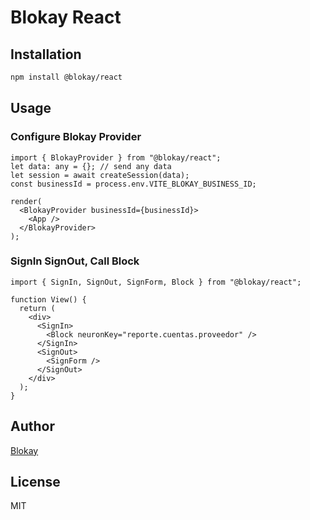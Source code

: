 # Blokay React

## Installation

```bash
npm install @blokay/react
```

## Usage

### Configure Blokay Provider

```tsx
import { BlokayProvider } from "@blokay/react";
let data: any = {}; // send any data
let session = await createSession(data);
const businessId = process.env.VITE_BLOKAY_BUSINESS_ID;

render(
  <BlokayProvider businessId={businessId}>
    <App />
  </BlokayProvider>
);
```

### SignIn SignOut, Call Block

```tsx
import { SignIn, SignOut, SignForm, Block } from "@blokay/react";

function View() {
  return (
    <div>
      <SignIn>
        <Block neuronKey="reporte.cuentas.proveedor" />
      </SignIn>
      <SignOut>
        <SignForm />
      </SignOut>
    </div>
  );
}
```

<!--
### Get Raw JSON

```ts
const callRaw = (neuronKey: string, data?: any) => {};
```

```tsx
import { callRaw, useSession } from "@blokay/react";

function MyView() {
  let session = useSession();

  const submit = () => {
    let data = {
      taskName: "This is a example title",
      taskType: "task",
    };
    callRaw("task.create", data).then((data) => {
      console.log(data);
    });
  };
}
``` -->

## Author

[Blokay](https://blokay.com)

## License

MIT
